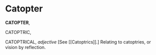 # Catopter

**CATOPTER**,

CATOPTRIC,

CATOPTRICAL, _adjective_ \[See [[Catoptrics]].\] Relating to catoptries, or vision by reflection.